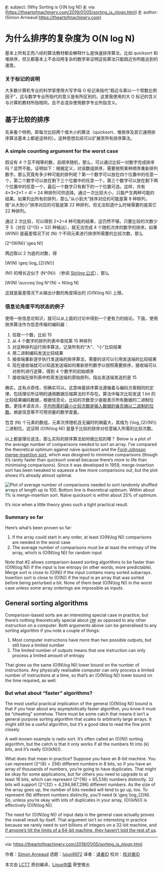 [#]: collector: (lujun9972)
[#]: translator: (silentdawn-zz)
[#]: reviewer: ( )
[#]: publisher: ( )
[#]: url: ( )
[#]: subject: (Why Sorting is O(N log N))
[#]: via: (https://theartofmachinery.com/2019/01/05/sorting_is_nlogn.html)
[#]: author: (Simon Arneaud https://theartofmachinery.com)

为什么排序的复杂度为 O(N log N)
======

基本上所有正而八经的算法教材都会解释什么是快速排序算法，比如 quicksort 和堆排序，但又都基本上不会动用复杂的数学来证明这些算法只能趋近你所能达到的速度。

### 关于标记的说明

大多数计算机专业的科学家使用大写字母 O 标记来指代“趋近与乘以一个常数比例因子”，这与数学专业所指代的意义是有所区别的。这里我使用的大 O 标记的含义与计算机教材所指相同，且不会混杂使用数学专业所指含义。

## 基于比较的排序

先来看个特例，即每次比较两个值大小的算法（quicksort、堆排序及其它通用排序算法基本上都是这样的）。这种思想后续可以扩展至所有排序算法。

### A simple counting argument for the worst case

假设有 4 个互不相等的数，且顺序随机，那么，可以通过比较一对数字完成排序吗？显然不能，证明如下：根据定义，对该数组排序，需要按照某种顺序重新排列数字。那么究竟有多少种可能的排列呢？第一个数字可以放在四个位置中的任意一个，第二个数字可以放在剩下三个位置中的任意一个，第三个数字可以放在剩下两个位置中的任意一个，最后一个数字只有剩下的一个位置可选。这样，共有 4×3×2×1 = 4! = 24 种排列可供选择。通过一次比较大小，只能产生两种可能的结果。如果列出所有的排列，那么“从小到大”排序对应的可能是第 8 种排列，按“从大到小”排序对应的可能是第 22 种排列，但无法知道什么时候需要的是其它 22 种排列。

通过 2 次比较，可以得到 2×2=4 种可能的结果，这仍然不够。只要比较的次数少于 5（对应 (2^{5} = 32) 种输出），就无法完成 4 个随机次序的数字的排序。如果 (W(N)) 是最差情况下对 (N) 个不同元素进行排序所需要的比较次数，那么

[2^{W(N)} \geq N!]

两边取以 2 为底的对数，得

[W(N) \geq \log_{2}{N!}]

(N!) 的增长近似于 (N^{N}) （参阅 [Stirling 公式][1]），那么

[W(N) \succeq \log N^{N} = N\log N]

这就是最差情况下从输出计数的角度得出的 (O(N\log N)) 上限。

### 信息论角度平均状态的例子

使用一些信息论知识，就可以从上面的讨论中得到一个更有力的结论。下面，使用排序算法作为信息传输的编码器：

  1. 任取一个数，比如 15
  2. 从 4 个数字的排列列表中查找第 15 种排列
  3. 对这种排列运行排序算法，记录所有的“大”、“小”比较结果
  4. 用二进制编码发送比较结果
  5. 接收端重新逐步执行发送端的排序算法，需要的话可以引用发送端的比较结果
  6. 现在接收端就可以知道发送端如何重新排列数字以按照需要排序，接收端可以对排列进行逆算，得到 4 个数字的初始顺序
  7. 接收端在排列表中检索发送端的原始排列，指出发送端发送的是 15



确实，这有点奇怪，但确实可以。这意味着排序算法遵循着与编码方案相同的定律，包括理论所证明的通用数据压缩算法的不存在。算法中每次比较发送 1 bit 的比较结果编码数据，根据信息论，比较的次数至少是能表示所有数据的二进制位数。更技术语言点，[平均所需的最小比较次数是输入数据的香农熵以二进制的位数][2]。熵是信息等不可预测量的数学度量。

包含 (N) 个元素的数组，元素次序随机且无偏时的熵最大，其值为 (\log_{2}{N!}) 二进制位。这证明 (O(N\log N)) 是基于比较的排序对任意输入所需的比较次数。

以上都是理论说法，那么实际的排序算法如何做比较的哪？ Below is a plot of the average number of comparisons needed to sort an array. I’ve compared the theoretical optimum against naïve quicksort and the [Ford-Johnson merge-insertion sort][3], which was designed to minimise comparisons (though it’s rarely faster than quicksort overall because there’s more to life than minimising comparisons). Since it was developed in 1959, merge-insertion sort has been tweaked to squeeze a few more comparisons out, but the plot shows it’s already almost optimal.

![Plot of average number of comparisons needed to sort randomly shuffled arrays of length up to 100. Bottom line is theoretical optimum. Within about 1% is merge-insertion sort. Naïve quicksort is within about 25% of optimum.][4]

It’s nice when a little theory gives such a tight practical result.

### Summary so far

Here’s what’s been proven so far:

  1. If the array could start in any order, at least (O(N\log N)) comparisons are needed in the worst case
  2. The average number of comparisons must be at least the entropy of the array, which is (O(N\log N)) for random input



Note that #2 allows comparison-based sorting algorithms to be faster than (O(N\log N)) if the input is low entropy (in other words, more predictable). Merge sort is close to (O(N)) if the input contains many sorted subarrays. Insertion sort is close to (O(N)) if the input is an array that was sorted before being perturbed a bit. None of them beat (O(N\log N)) in the worst case unless some array orderings are impossible as inputs.

## General sorting algorithms

Comparison-based sorts are an interesting special case in practice, but there’s nothing theoretically special about [`CMP`][5] as opposed to any other instruction on a computer. Both arguments above can be generalised to any sorting algorithm if you note a couple of things:

  1. Most computer instructions have more than two possible outputs, but still have a limited number
  2. The limited number of outputs means that one instruction can only process a limited amount of entropy



That gives us the same (O(N\log N)) lower bound on the number of instructions. Any physically realisable computer can only process a limited number of instructions at a time, so that’s an (O(N\log N)) lower bound on the time required, as well.

### But what about “faster” algorithms?

The most useful practical implication of the general (O(N\log N)) bound is that if you hear about any asymptotically faster algorithm, you know it must be “cheating” somehow. There must be some catch that means it isn’t a general purpose sorting algorithm that scales to arbitrarily large arrays. It might still be a useful algorithm, but it’s a good idea to read the fine print closely.

A well-known example is radix sort. It’s often called an (O(N)) sorting algorithm, but the catch is that it only works if all the numbers fit into (k) bits, and it’s really (O({kN})).

What does that mean in practice? Suppose you have an 8-bit machine. You can represent (2^{8} = 256) different numbers in 8 bits, so if you have an array of thousands of numbers, you’re going to have duplicates. That might be okay for some applications, but for others you need to upgrade to at least 16 bits, which can represent (2^{16} = 65,536) numbers distinctly. 32 bits will support (2^{32} = 4,294,967,296) different numbers. As the size of the array goes up, the number of bits needed will tend to go up, too. To represent (N) different numbers distinctly, you’ll need (k \geq \log_{2}N). So, unless you’re okay with lots of duplicates in your array, (O({kN})) is effectively (O(N\log N)).

The need for (O(N\log N)) of input data in the general case actually proves the overall result by itself. That argument isn’t so interesting in practice because we rarely need to sort billions of integers on a 32-bit machine, and [if anyone’s hit the limits of a 64-bit machine, they haven’t told the rest of us][6].

--------------------------------------------------------------------------------

via: https://theartofmachinery.com/2019/01/05/sorting_is_nlogn.html

作者：[Simon Arneaud][a]
选题：[lujun9972][b]
译者：[译者ID](https://github.com/译者ID)
校对：[校对者ID](https://github.com/校对者ID)

本文由 [LCTT](https://github.com/LCTT/TranslateProject) 原创编译，[Linux中国](https://linux.cn/) 荣誉推出

[a]: https://theartofmachinery.com
[b]: https://github.com/lujun9972
[1]: http://hyperphysics.phy-astr.gsu.edu/hbase/Math/stirling.html
[2]: https://en.wikipedia.org/wiki/Shannon%27s_source_coding_theorem
[3]: https://en.wikipedia.org/wiki/Merge-insertion_sort
[4]: /images/sorting_is_nlogn/sorting_algorithms_num_comparisons.svg
[5]: https://c9x.me/x86/html/file_module_x86_id_35.html
[6]: https://sortbenchmark.org/

